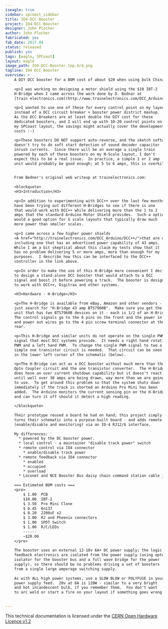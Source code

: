 ```yaml
---
iseagle: true
sidebar: spcoast_sidebar
title: IO4-DCC-Booster
project: IO4-DCC-Booster
designer: John Plocher
author: John Plocher
fabricated: yes
fab_date: 2017.04
status: released
publish: yes
tags: [eagle, SPCoast]
layout: eagle
image_path: IO4-DCC-Booster.top.brd.png
tagline: IO4 DCC Booster
overview: >
    A DIY DCC booster for a BOM cost of about $20 when using bulk China/eBay parts.
    
    <p>I was working on designing a motor shield using the $10 IBT-2
    H-Bridge when I came across the work done by D. Bodnar at
    [train electronics.com](http://www.trainelectronics.com/DCC_Arduino/DCC_Booster/)
    
    <p>I wanted to use one of these for every control point on my layout
    instead of a DCC circuit breaker + booster power district mashup.
    As the DCC Breakers are at least double the DIY cost for these
    dedicated boosters, and I will end up with 10-20 control points on
    my SPCoast layout, the savings might actually cover the development
    costs :-)
    
    <p>These boosters DO NOT support auto-reverse, and the sketch software
    doesn't try to do soft start detection of sound decoder capacitor
    inrush currents.  Since there will be on average a single train
    powered by each of these boosters on my N-Scale layout, I don't
    expect this to be a real issue.  In practice, a simple 1 or 2 amp
    unit would probably be good enough; at 5 to 6 amps, this is overkill.
    
    
    From Bedner's original web writeup at trainelectronics.com:
    
    <blockquote>
    <H3>Introduction</H3>
    
    <p>In addition to experimenting with DCC++ over the last few months I
    have been trying out different H-Bridges to see if there is one
    that would work with DCC++ while delivering more than the 1 to 2
    amps that the standard Arduino Motor Shield provides.  Such a option
    would a good option for G scale layouts that typically draw much
    more power than smaller scales.
    
    <p>I came across a few higher power shields
    <A href="http://trainelectronics.com/DCC_Arduino/DCC++/">that are described here</A>
    including one that has an advertised power capability of 43 amps.
    While I am a bit skeptical about this claim my tests show that it
    has no problem delivering 5 or more amps, more than enough for my
    purposes.  I describe how this can be interfaced to the DCC++
    controller in the link above.
    
    <p>In order to make the use of this H-Bridge more convenient I decided
    to design a stand-alone DCC booster that would attach to a DCC
    signal and boost it before powering a track.  The booster is designed
    to work with DCC++, Digitrax and other systems.
    
    <H3>Hardware - H-Bridge</H3>
    
    <p>The H-Bridge is available from eBay, Amazon and other vendors -
    just search for "H-Bridge 43 amp BTS7960B".  Make sure you get the
    unit that has two BTS7960B devices on it - each is 1/2 of an H-Bridge.
    The control signals go to the 8 pins on the front and the power in
    and power out wires go to the 4 pin screw terminal connector at the
    rear.
    
    <p>This H-Bridge and similar units do not operate on the single PWM
    signal that most DCC systems provide.  It needs a right hand rotating
    PWM and a left hand PWM.  To change the single PWM signal to two a
    simple one transistor circuit is needed.  That circuit can be seen
    in the lower left corner of the schematic (below).
    
    <p>The H-Bridge can act as a DCC booster without much more than the
    Opto Coupler circuit and the one transistor converter.  The H-Bridge
    does hove an over current shutdown capability but it doesn't react
    until well over 30 amps are being drawn, way more than we are going
    to use.  To get around this problem so that the system shuts down
    immediately if the track is shorted an Arduino Pro Mini has been
    added.  The Arduino monitors the current sensing pin on the H-Bridge
    and can turn it off should it detect a high reading.
    
    </blockquote>
    
    Their prototype reused a board he had on hand; this project simply
    turns their schematic into a purpose-built board - and adds remote control
    (enable/disable and monitoring) via an IO-4 RJ12/6 interface.
    
    My differences:
      * powered by the DC booster power.
      * local control - a maintainer "disable track power" switch
      * remote control via IO4 connector
        * enable/disable track power
      * remote feedback via IO4 connector
        * enabled
        * occupied
        * overload
      * Loconet and NCE Booster Bus daisy chain command station cable jacks
    
    === Estimated BOM costs ===
    <pre>
    	$ 1.00  PCB
    	$10.00  IBT-2
    	$ 3.50  Pro Mini Clone
    	$ 0.45  6n137
    	$ 0.20  2200uF x2
    	$ 3.00  RJ and Phoenix connectors
    	$ 1.00  SPDT Switch
    	$ 1.00  R/C/LEDs
    	------
        ~$20.00
    </pre>
    
    The booster uses an external 12-18v 6A+ DC power supply; the logic and
    feedback electronics are isolated from the power supply (using opto
    isolator for the booster bus and a full wave bridge for the power
    supply), so there should be no problems driving a set of boosters
    from a single large amperage switching supply.
    
    As with ALL high power systems, use a SLOW BLOW or POLYFUSE in your
    power supply feed.  20v at 6A is 120W - similar to a very bright
    and hot incandescent bulb, if you remember them.  You don't want
    to arc weld or start a fire on your layout if something goes wrong!
    
    
---
```



This technical documentation is licensed under the [CERN Open Hardware Licence v1.2](http://www.ohwr.org/attachments/2388/cern_ohl_v_1_2.txt)
